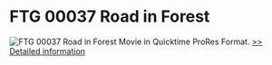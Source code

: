 # FTG 00037 Road in Forest
![FTG 00037 Road in Forest](https://mycommerce.akamaized.net/api/pimages/P300617878/BIG/300617878.JPG)
Movie in Quicktime ProRes Format.
[>> Detailed information](https://secure.shareit.com/shareit/product.html?productid=300617878&affiliateid=200057808)